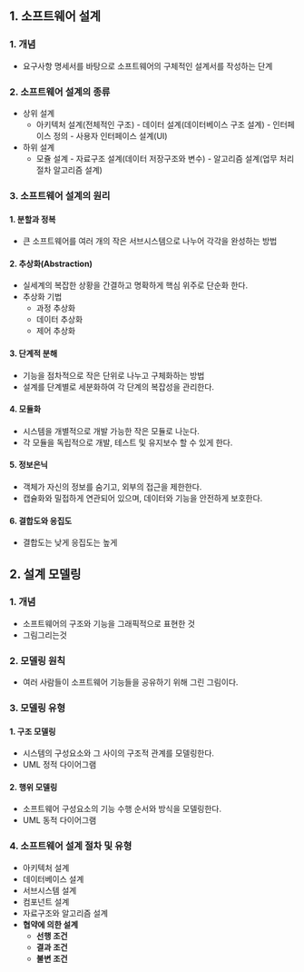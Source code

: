 ## 1. 소프트웨어 설계
### 1. 개념
- 요구사항 명세서를 바탕으로 소프트웨어의 구체적인 설계서를 작성하는 단계
### 2. 소프트웨어 설계의 종류
- 상위 설계
  - 아키텍처 설계(전체적인 구조) - 데이터 설계(데이터베이스 구조 설계) - 인터페이스 정의 - 사용자 인터페이스 설계(UI)
- 하위 설계
  - 모쥴 설계 - 자료구조 설계(데이터 저장구조와 변수) - 알고리즘 설계(업무 처리절차 알고리즘 설계)
### 3. 소프트웨어 설계의 원리
#### 1. 분할과 정복
- 큰 소프트웨어를 여러 개의 작은 서브시스템으로 나누어 각각을 완성하는 방법
#### 2. 추상화(Abstraction)
- 실세계의 복잡한 상황을 간결하고 명확하게 핵심 위주로 단순화 한다.
- 추상화 기법
  - 과정 추상화
  - 데이터 추상화
  - 제어 추상화
#### 3. 단계적 분해
- 기능을 점차적으로 작은 단위로 나누고 구체화하는 방법
- 설계를 단계별로 세분화하여 각 단계의 복잡성을 관리한다.
#### 4. 모듈화
- 시스템을 개별적으로 개발 가능한 작은 모듈로 나눈다.
- 각 모듈을 독립적으로 개발, 테스트 및 유지보수 할 수 있게 한다.
#### 5. 정보은닉
- 객체가 자신의 정보를 숨기고, 외부의 접근을 제한한다.
- 캡슐화와 밀접하게 연관되어 있으며, 데이터와 기능을 안전하게 보호한다.
#### 6. 결합도와 응집도
- 결합도는 낮게 응집도는 높게

## 2. 설계 모델링
### 1. 개념
- 소프트웨어의 구조와 기능을 그래픽적으로 표현한 것
- 그림그리는것

### 2. 모델링 원칙
- 여러 사람들이 소프트웨어 기능들을 공유하기 위해 그린 그림이다.

### 3. 모델링 유형
#### 1. 구조 모델링
- 시스템의 구성요소와 그 사이의 구조적 관계를 모델링한다.
- UML 정적 다이어그램
#### 2. 행위 모델링
- 소프트웨어 구성요소의 기능 수행 순서와 방식을 모델링한다.
- UML 동적 다이어그램

### 4. 소프트웨어 설계 절차 및 유형
- 아키텍처 설계
- 데이터베이스 설계
- 서브시스템 설계
- 컴포넌트 설계
- 자료구조와 알고리즘 설계
- <b> 협약에 의한 설계
  - 선행 조건
  - 결과 조건
  - 불변 조건</b>